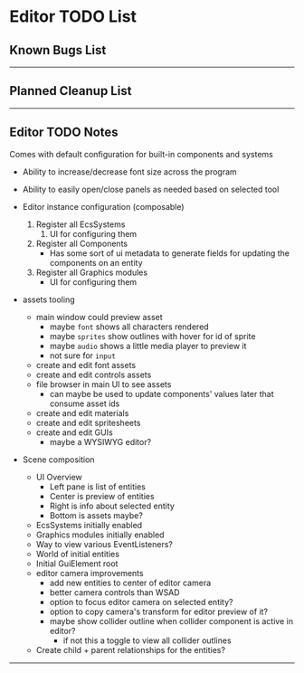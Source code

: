 # Editor TODO List

## Known Bugs List

-----------------------------------------------------------------------------------------------------------------------

## Planned Cleanup List

-----------------------------------------------------------------------------------------------------------------------

## Editor TODO Notes

Comes with default configuration for built-in components and systems

* Ability to increase/decrease font size across the program
* Ability to easily open/close panels as needed based on selected tool

* Editor instance configuration (composable)
    1. Register all EcsSystems
        1. UI for configuring them
    2. Register all Components
        * Has some sort of ui metadata to generate fields for updating the components on an entity
    3. Register all Graphics modules
        * UI for configuring them

* assets tooling
    * main window could preview asset
        * maybe `font` shows all characters rendered
        * maybe `sprites` show outlines with hover for id of sprite
        * maybe `audio` shows a little media player to preview it
        * not sure for `input`
    * create and edit font assets
    * create and edit controls assets
    * file browser in main UI to see assets
        * can maybe be used to update components' values later that consume asset ids
    * create and edit materials
    * create and edit spritesheets
    * create and edit GUIs
        * maybe a WYSIWYG editor?

* Scene composition
    * UI Overview
        * Left pane is list of entities
        * Center is preview of entities
        * Right is info about selected entity
        * Bottom is assets maybe?
    * EcsSystems initially enabled
    * Graphics modules initially enabled
    * Way to view various EventListeners?
    * World of initial entities
    * Initial GuiElement root
    * editor camera improvements
        * add new entities to center of editor camera
        * better camera controls than WSAD
        * option to focus editor camera on selected entity?
        * option to copy camera's transform for editor preview of it?
        * maybe show collider outline when collider component is active in editor?
            * if not this a toggle to view all collider outlines
    * Create child + parent relationships for the entities?

-----------------------------------------------------------------------------------------------------------------------
